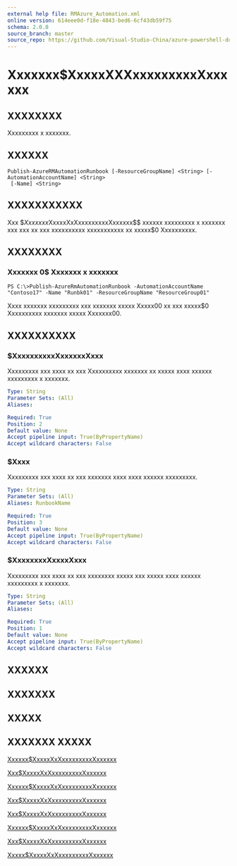 ```yaml
---
external help file: RMAzure_Automation.xml
online version: 614eee0d-f18e-4843-bed6-6cf43db59f75
schema: 2.0.0
source_branch: master
source_repo: https://github.com/Visual-Studio-China/azure-powershell-docs-int
---
```


# Xxxxxxx$XxxxxXXXxxxxxxxxxXxxxxxx
## XXXXXXXX
Xxxxxxxxx x xxxxxxx.

## XXXXXX

```
Publish-AzureRMAutomationRunbook [-ResourceGroupName] <String> [-AutomationAccountName] <String>
 [-Name] <String>
```

## XXXXXXXXXXX
Xxx $$Xxxxxxx$XxxxxXxXxxxxxxxxxXxxxxxx$$ xxxxxx xxxxxxxxx x xxxxxxx xxx xxx xx xxx xxxxxxxxxx xxxxxxxxxxx xx xxxxx$0 Xxxxxxxxxx.

## XXXXXXXX

### Xxxxxxx 0$ Xxxxxxx x xxxxxxx
```
PS C:\>Publish-AzureRmAutomationRunbook -AutomationAccountName "Contoso17" -Name "Runbk01" -ResourceGroupName "ResourceGroup01"
```

Xxxx xxxxxxx xxxxxxxxx xxx xxxxxxx xxxxx Xxxxx00 xx xxx xxxxx$0 Xxxxxxxxxx xxxxxxx xxxxx Xxxxxxx00.

## XXXXXXXXXX

### $XxxxxxxxxxXxxxxxxXxxx
Xxxxxxxxx xxx xxxx xx xxx Xxxxxxxxxx xxxxxxx xx xxxxx xxxx xxxxxx xxxxxxxxx x xxxxxxx.

```yaml
Type: String
Parameter Sets: (All)
Aliases: 

Required: True
Position: 2
Default value: None
Accept pipeline input: True(ByPropertyName)
Accept wildcard characters: False
```

### $Xxxx
Xxxxxxxxx xxx xxxx xx xxx xxxxxxx xxxx xxxx xxxxxx xxxxxxxxx.

```yaml
Type: String
Parameter Sets: (All)
Aliases: RunbookName

Required: True
Position: 3
Default value: None
Accept pipeline input: True(ByPropertyName)
Accept wildcard characters: False
```

### $XxxxxxxxXxxxxXxxx
Xxxxxxxxx xxx xxxx xx xxx xxxxxxxx xxxxx xxx xxxxx xxxx xxxxxx xxxxxxxxx x xxxxxxx.

```yaml
Type: String
Parameter Sets: (All)
Aliases: 

Required: True
Position: 1
Default value: None
Accept pipeline input: True(ByPropertyName)
Accept wildcard characters: False
```

## XXXXXX

## XXXXXXX

## XXXXX

## XXXXXXX XXXXX

[Xxxxxx$XxxxxXxXxxxxxxxxxXxxxxxx](614eee0d-f18e-4843-bed6-6cf43db59f75)

[Xxx$XxxxxXxXxxxxxxxxxXxxxxxx](71da0434-5c0f-498f-91f2-f09117dfa7ca)

[Xxxxxx$XxxxxXxXxxxxxxxxxXxxxxxx](6e05b8c0-5782-4580-b4e3-778e951be608)

[Xxx$XxxxxXxXxxxxxxxxxXxxxxxx](c0de19b6-68a5-46b0-8575-88f229fd2494)

[Xxx$XxxxxXxXxxxxxxxxxXxxxxxx](c0de19b6-68a5-46b0-8575-88f229fd2494)

[Xxxxxx$XxxxxXxXxxxxxxxxxXxxxxxx](073fedf2-2bbd-4173-946a-b79f88dc3c92)

[Xxx$XxxxxXxXxxxxxxxxxXxxxxxx](80b64633-ceab-4609-bb58-e11ab99e9c35)

[Xxxxx$XxxxxXxXxxxxxxxxxXxxxxxx](5c86545a-93dd-4b3c-96b2-fa6ed740448d)


